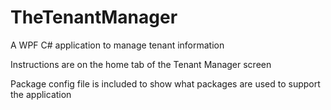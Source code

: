 # TheTenantManager
A WPF C# application to manage tenant information

Instructions are on the home tab of the Tenant Manager screen

Package config file is included to show what packages are used to support the application
